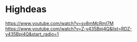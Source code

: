 # Highdeas 
https://www.youtube.com/watch?v=sv8mMcRmI7M 
https://www.youtube.com/watch?v=Z-y435Bpj4Q&list=RDZ-y435Bpj4Q&start_radio=1 
